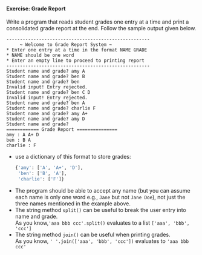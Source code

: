 #### Exercise: Grade Report

Write a program that reads student grades one entry at a time and print a consolidated grade report at the end. Follow the sample output given below.

```
-----------------------------------------------------
     ~ Welcome to Grade Report System ~
* Enter one entry at a time in the format NAME GRADE
* NAME should be one word
* Enter an empty line to proceed to printing report
-----------------------------------------------------
Student name and grade? amy A
Student name and grade? ben B
Student name and grade? ben 
Invalid input! Entry rejected.
Student name and grade? ben C D
Invalid input! Entry rejected.
Student name and grade? ben A
Student name and grade? charlie F
Student name and grade? amy A+
Student name and grade? amy D
Student name and grade? 
============ Grade Report ===============
amy : A A+ D
ben : B A
charlie : F
```

<panel type="seamless" header="%%:bulb: Python hints%%">

* use a dictionary of this format to store grades:
  ```python
  {'amy': ['A', 'A+', 'D'],
   'ben': ['B', 'A'],
   'charlie': ['F']}
  ```
* The program should be able to accept any name (but you can assume each name is only one word e.g., `Jane` but not `Jane Doe`), not just the three names mentioned in the example above.
* The string method `split()` can be useful to break the user entry into name and grade.<br>
  As you know,`'aaa bbb ccc'.split()` evaluates to a list `['aaa', 'bbb', 'ccc']`
* The string method `join()` can be useful when printing grades.<br>
  As you know, `' '.join(['aaa', 'bbb', 'ccc'])` evaluates to `'aaa bbb ccc'`

</panel>